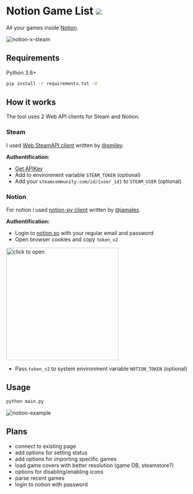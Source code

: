# Notion Game List ![](https://img.shields.io/badge/version-0.0.2-blue)

All your games inside [Notion](https://notion.so).

![notion-x-steam](https://user-images.githubusercontent.com/24857057/87418150-eb088280-c5d9-11ea-87b1-ab77979a1b25.png)

## Requirements

Python 3.6+

```bash
pip install -r requirements.txt -U
```

## How it works

The tool uses 2 Web API clients for Steam and Notion.  

### Steam

I used [Web SteamAPI client](https://github.com/smiley/steamapi) written by [@smiley](https://github.com/smiley).

**Authentification:**
- [Get APIKey](https://steamcommunity.com/dev/apikey)
- Add to environment variable `STEAM_TOKEN` (optional)
- Add your `steamcommunity.com/id/{user_id}` to `STEAM_USER` (optional)

### Notion

For notion i used [notion-py client](https://github.com/jamalex/notion-py) written by [@jamalex](https://github.com/jamalex).

**Authentification:**

- Login to [notion.so](https://notion.so) with your regular email and password
- Open browser cookies and copy `token_v2`
<img src="https://user-images.githubusercontent.com/24857057/87415393-b4c90400-c5d5-11ea-9f67-79983a95bce9.png" alt="click to open" width="300">

- Pass `token_v2` to system environment variable `NOTION_TOKEN` (optional)

## Usage

```bash
python main.py
```

![notion-example](https://user-images.githubusercontent.com/24857057/87416955-21450280-c5d8-11ea-976e-3242bc61ec49.png)

## Plans

- connect to existing page
- add options for setting status
- add options for importing specific games
- load game covers with better resolution (game DB, steamstore?)
- options for disabling/enabling icons
- parse recent games
- login to notion with password
